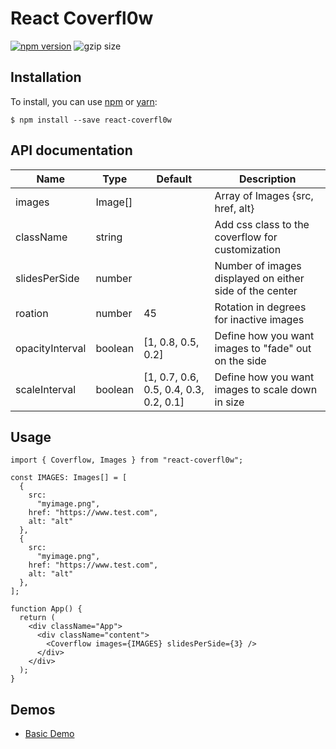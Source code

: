 React Coverfl0w
===
[![npm version](https://badge.fury.io/js/react-coverfl0w.svg)](http://badge.fury.io/js/react-coverfl0w)
![gzip size](https://img.badgesize.io/https:/unpkg.com/react-coverfl0w?compression=gzip)

## Installation

To install, you can use [npm](https://npmjs.org/) or [yarn](https://yarnpkg.com):

    $ npm install --save react-coverfl0w
## API documentation
| Name                 | Type      | Default                                 | Description                                             |
|----------------------|-----------|-----------------------------------------|---------------------------------------------------------|
| images               | Image[]   |                                         | Array of Images {src, href, alt}                        |
| className            | string    |                                         | Add css class to the coverflow for customization        |
| slidesPerSide        | number    |                                         | Number of images displayed on either side of the center |
| roation              | number    | 45                                      | Rotation in degrees for inactive images                 |
| opacityInterval      | boolean   | [1, 0.8, 0.5, 0.2]                      | Define how you want images to "fade" out on the side    |
| scaleInterval        | boolean   | [1, 0.7, 0.6, 0.5, 0.4, 0.3, 0.2, 0.1]  | Define how you want images to scale down in size        |

## Usage

```tsx
import { Coverflow, Images } from "react-coverfl0w";

const IMAGES: Images[] = [
  {
    src:
      "myimage.png",
    href: "https://www.test.com",
    alt: "alt"
  },
  {
    src:
      "myimage.png",
    href: "https://www.test.com",
    alt: "alt"
  },
];

function App() {
  return (
    <div className="App">
      <div className="content">
        <Coverflow images={IMAGES} slidesPerSide={3} />
      </div>
    </div>
  );
}

```
## Demos

* [Basic Demo](https://bautistaaa.github.io/react-coverfl0w/index.html)
